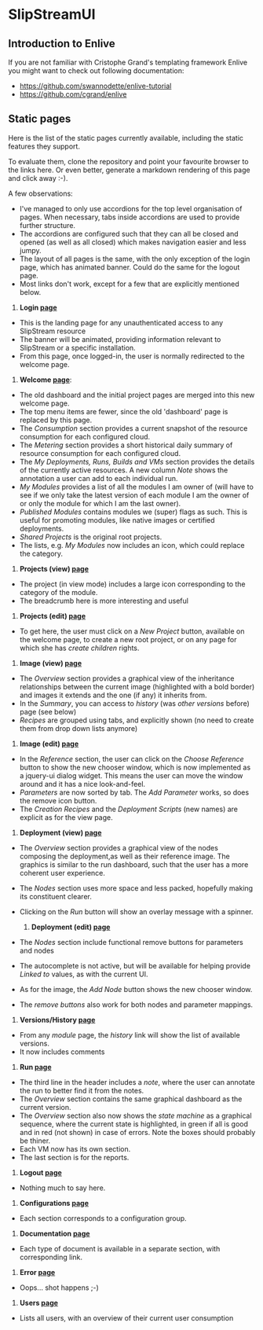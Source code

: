 # SlipStreamUI

## Introduction to Enlive

If you are not familiar with Cristophe Grand's templating framework
Enlive you might want to check out following documentation:

  - <https://github.com/swannodette/enlive-tutorial>
  - <https://github.com/cgrand/enlive>

## Static pages

Here is the list of the static pages currently available, including the static features they support.

To evaluate them, clone the repository and point your favourite browser to the links
here.  Or even better, generate a markdown rendering of this page and click away :-).

A few observations:

* I've managed to only use accordions for the top level organisation of pages.
  When necessary, tabs inside accordions are used to provide further structure.
* The accordions are configured such that they can all be closed and opened
  (as well as all closed) which makes navigation easier and less jumpy.
* The layout of all pages is the same, with the only exception of the login
  page, which has animated banner. Could do the same for the logout page.
* Most links don't work, except for a few that are explicitly mentioned below.

1. **Login [page](src/slipstream/ui/views/knockknock.html)**
  * This is the landing page for any unauthenticated access to any SlipStream resource
  * The banner will be animated, providing information relevant to SlipStream
    or a specific installation.
  * From this page, once logged-in, the user is normally redirected to the welcome
    page.

1. **Welcome [page](src/slipstream/ui/views/welcome.html)**:
  * The old dashboard and the initial project pages are merged into this new
    welcome page.
  * The top menu items are fewer, since the old 'dashboard' page is replaced
    by this page.
  * The *Consumption* section provides a current snapshot of the resource consumption
    for each configured cloud.
  * The *Metering* section provides a short historical daily summary of resource consumption
    for each configured cloud.
  * The *My Deployments, Runs, Builds and VMs* section provides the details of the
    currently active resources.  A new column *Note* shows the annotation a user
    can add to each individual run.
  * *My Modules* provides a list of all the modules I am owner of (will have
    to see if we only take the latest version of each module I am the owner of
    or only the module for which I am the last owner).
  * *Published Modules* contains modules we (super) flags as such. This is
    useful for promoting modules, like native images or certified deployments.
  * *Shared Projects* is the original root projects.
  * The lists, e.g. *My Modules* now includes an icon, which could replace
    the category.

1. **Projects (view) [page](src/slipstream/ui/views/project-view.html)**
  * The project (in view mode) includes a large icon corresponding to the category
    of the module.
  * The breadcrumb here is more interesting and useful

1. **Projects (edit) [page](src/slipstream/ui/views/project-edit.html)**
  * To get here, the user must click on a *New Project* button, available
    on the welcome page, to create a new root project, or on any page for
    which she has *create children* rights.

1. **Image (view) [page](src/slipstream/ui/views/image-view.html)**
  * The *Overview* section provides a graphical view of the inheritance relationships
    between the current image (highlighted with a bold border) and images it
    extends and the one (if any) it inherits from.
  * In the *Summary*, you can access to *history* (was *other versions* before)
    page (see below)
  * *Recipes* are grouped using tabs, and explicitly shown (no need to create
    them from drop down lists anymore)

1. **Image (edit) [page](src/slipstream/ui/views/image-edit.html)**
  * In the *Reference* section, the user can click on the *Choose Reference*
    button to show the new chooser window, which is now implemented as a
    jquery-ui dialog widget.  This means the user can move the window around
    and it has a nice look-and-feel.
  * *Parameters* are now sorted by tab. The *Add Parameter* works, so does the
    remove icon button.
  * The *Creation Recipes* and the *Deployment Scripts* (new names) are explicit
    as for the view page.

1. **Deployment (view) [page](src/slipstream/ui/views/deployment-view.html)**
  * The *Overview* section provides a graphical view of the nodes composing the
    deployment,as well as their reference image.  The graphics is similar to the
    run dashboard, such that the user has a more coherent user experience.
  * The *Nodes* section uses more space and less packed, hopefully making its
    constituent clearer.
  * Clicking on the *Run* button will show an overlay message with a spinner.

    1. **Deployment (edit) [page](src/slipstream/ui/views/deployment-edit.html)**
  * The *Nodes* section include functional remove buttons for parameters and nodes
  * The autocomplete is not active, but will be available for helping provide
    *Linked to* values, as with the current UI.
  * As for the image, the *Add Node* button shows the new chooser window.
  * The *remove buttons* also work for both nodes and parameter mappings.

1. **Versions/History [page](src/slipstream/ui/views/versions.html)**
  * From any *module* page, the *history* link will show the list of available
    versions.
  * It now includes comments

1. **Run [page](src/slipstream/ui/views/run.html)**
  * The third line in the header includes a *note*, where the user can annotate
    the run to better find it from the notes.
  * The *Overview* section contains the same graphical dashboard as the current
    version.
  * The *Overview* section also now shows the *state machine* as a graphical
    sequence, where the current state is highlighted, in green if all is good
    and in red (not shown) in case of errors. Note the boxes should probably be
    thiner.
  * Each VM now has its own section.
  * The last section is for the reports.

1. **Logout [page](src/slipstream/ui/views/logout.html)**
  * Nothing much to say here.

1. **Configurations [page](src/slipstream/ui/views/configurations.html)**
  * Each section corresponds to a configuration group.

1. **Documentation [page](src/slipstream/ui/views/documentation.html)**
  * Each type of document is available in a separate section, with corresponding
    link.

1. **Error [page](src/slipstream/ui/views/error.html)**
  * Oops... shot happens ;-)

1. **Users [page](src/slipstream/ui/views/Users.html)**
  * Lists all users, with an overview of their current user consumption
